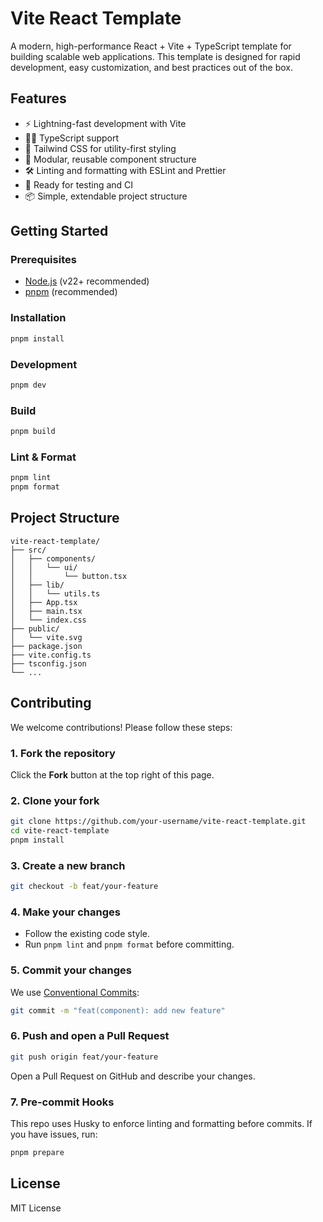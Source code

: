 # Vite React Template

A modern, high-performance React + Vite + TypeScript template for building scalable web applications. This template is designed for rapid development, easy customization, and best practices out of the box.

## Features

- ⚡️ Lightning-fast development with Vite
- 🧑‍💻 TypeScript support
- 🎨 Tailwind CSS for utility-first styling
- 🧩 Modular, reusable component structure
- 🛠️ Linting and formatting with ESLint and Prettier
- 🧪 Ready for testing and CI
- 📦 Simple, extendable project structure

## Getting Started

### Prerequisites

- [Node.js](https://nodejs.org/) (v22+ recommended)
- [pnpm](https://pnpm.io/) (recommended)

### Installation

```zsh
pnpm install
```

### Development

```zsh
pnpm dev
```

### Build

```zsh
pnpm build
```

### Lint & Format

```zsh
pnpm lint
pnpm format
```

## Project Structure

```
vite-react-template/
├── src/
│   ├── components/
│   │   └── ui/
│   │       └── button.tsx
│   ├── lib/
│   │   └── utils.ts
│   ├── App.tsx
│   ├── main.tsx
│   └── index.css
├── public/
│   └── vite.svg
├── package.json
├── vite.config.ts
├── tsconfig.json
└── ...
```

## Contributing

We welcome contributions! Please follow these steps:

### 1. Fork the repository

Click the **Fork** button at the top right of this page.

### 2. Clone your fork

```zsh
git clone https://github.com/your-username/vite-react-template.git
cd vite-react-template
pnpm install
```

### 3. Create a new branch

```zsh
git checkout -b feat/your-feature
```

### 4. Make your changes

- Follow the existing code style.
- Run `pnpm lint` and `pnpm format` before committing.

### 5. Commit your changes

We use [Conventional Commits](https://www.conventionalcommits.org/):

```zsh
git commit -m "feat(component): add new feature"
```

### 6. Push and open a Pull Request

```zsh
git push origin feat/your-feature
```

Open a Pull Request on GitHub and describe your changes.

### 7. Pre-commit Hooks

This repo uses Husky to enforce linting and formatting before commits. If you have issues, run:

```zsh
pnpm prepare
```

## License

MIT License
